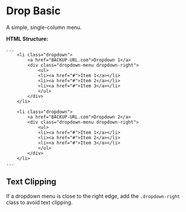 # Drop Basic
A simple, single-column menu.

**HTML Structure:**

    ...
        <li class="dropdown">
            <a href="BACKUP-URL.com">Dropdown 1</a>
            <div class="dropdown-menu dropdown-right">
                <ul>
                <li><a href="#">Item 1</a></li>
                <li><a href="#">Item 2</a></li>
                <li><a href="#">Item 3</a></li>
                </ul>
            </div>
        </li>

        <li class="dropdown">
            <a href="BACKUP-URL.com">Dropdown 2</a>
            <div class="dropdown-menu dropdown-right">
                <ul>
                <li><a href="#">Item 1</a></li>
                <li><a href="#">Item 2</a></li>
                <li><a href="#">Item 3</a></li>
                </ul>
            </div>
        </li>
    ...


## Text Clipping
If a dropdown menu is close to the right edge, add the `.dropdown-right` class to avoid text clipping.
